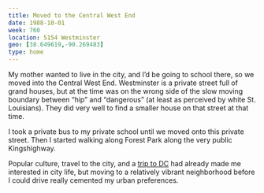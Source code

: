 ```yaml
---
title: Moved to the Central West End
date: 1988-10-01
week: 760
location: 5154 Westminster
geo: [38.649619,-90.269483]
type: home
---
```


My mother wanted to live in the city, and I’d be going to school there, so we moved into the Central West End. Westminster is a private street full of grand houses, but at the time was on the wrong side of the slow moving boundary between “hip” and “dangerous” (at least as perceived by white St. Louisians). They did very well to find a smaller house on that street at that time.

I took a private bus to my private school until we moved onto this private street. Then I started walking along Forest Park along the very public Kingshighway.

Popular culture, travel to the city, and a [trip to DC](/logs/travel/1986-virginia/) had already made me interested in city life, but moving to a relatively vibrant neighborhood before I could drive really cemented my urban preferences.
